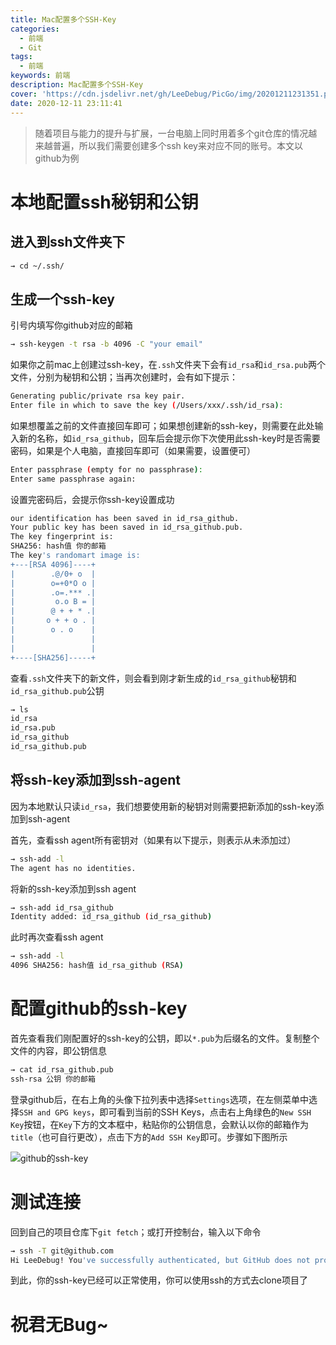 ```yaml
---
title: Mac配置多个SSH-Key
categories:
  - 前端
  - Git
tags:
  - 前端
keywords: 前端
description: Mac配置多个SSH-Key
cover: 'https://cdn.jsdelivr.net/gh/LeeDebug/PicGo/img/20201211231351.png'
date: 2020-12-11 23:11:41
---
```


> 随着项目与能力的提升与扩展，一台电脑上同时用着多个git仓库的情况越来越普遍，所以我们需要创建多个ssh key来对应不同的账号。本文以github为例

# 本地配置ssh秘钥和公钥

## 进入到ssh文件夹下

```bash
→ cd ~/.ssh/
```

## 生成一个ssh-key

引号内填写你github对应的邮箱

```bash
→ ssh-keygen -t rsa -b 4096 -C "your email"
```

如果你之前mac上创建过ssh-key，在`.ssh`文件夹下会有`id_rsa`和`id_rsa.pub`两个文件，分别为秘钥和公钥；当再次创建时，会有如下提示：

```bash
Generating public/private rsa key pair.
Enter file in which to save the key (/Users/xxx/.ssh/id_rsa):
```

如果想覆盖之前的文件直接回车即可；如果想创建新的ssh-key，则需要在此处输入新的名称，如`id_rsa_github`，回车后会提示你下次使用此ssh-key时是否需要密码，如果是个人电脑，直接回车即可（如果需要，设置便可）

```bash
Enter passphrase (empty for no passphrase):
Enter same passphrase again:
```

设置完密码后，会提示你ssh-key设置成功

```bash
our identification has been saved in id_rsa_github.
Your public key has been saved in id_rsa_github.pub.
The key fingerprint is:
SHA256: hash值 你的邮箱
The key's randomart image is:
+---[RSA 4096]----+
|        .@/0+ o  |
|        o=+0*O o |
|        .o=.*** .|
|         o.o B = |
|        @ + + * .|
|       o + + o . |
|        o . o    |
|                 |
|                 |
+----[SHA256]-----+
```

查看`.ssh`文件夹下的新文件，则会看到刚才新生成的`id_rsa_github`秘钥和`id_rsa_github.pub`公钥

```bash
→ ls
id_rsa
id_rsa.pub
id_rsa_github
id_rsa_github.pub
```

## 将ssh-key添加到ssh-agent

因为本地默认只读`id_rsa`，我们想要使用新的秘钥对则需要把新添加的ssh-key添加到ssh-agent

首先，查看ssh agent所有密钥对（如果有以下提示，则表示从未添加过）

```bash
→ ssh-add -l
The agent has no identities.
```

将新的ssh-key添加到ssh agent

```bash
→ ssh-add id_rsa_github
Identity added: id_rsa_github (id_rsa_github)
```

此时再次查看ssh agent

```bash
→ ssh-add -l
4096 SHA256: hash值 id_rsa_github (RSA)
```

# 配置github的ssh-key

首先查看我们刚配置好的ssh-key的公钥，即以`*.pub`为后缀名的文件。复制整个文件的内容，即公钥信息

```bash
→ cat id_rsa_github.pub
ssh-rsa 公钥 你的邮箱
```

登录github后，在右上角的头像下拉列表中选择`Settings`选项，在左侧菜单中选择`SSH and GPG keys`，即可看到当前的SSH Keys，点击右上角绿色的`New SSH Key`按钮，在`Key`下方的文本框中，粘贴你的公钥信息，会默认以你的邮箱作为`title`（也可自行更改），点击下方的`Add SSH Key`即可。步骤如下图所示

![github的ssh-key](https://cdn.jsdelivr.net/gh/LeeDebug/PicGo/img/20201211234542.png)

# 测试连接

回到自己的项目仓库下`git fetch`；或打开控制台，输入以下命令

```bash
→ ssh -T git@github.com
Hi LeeDebug! You've successfully authenticated, but GitHub does not provide shell access.
```

到此，你的ssh-key已经可以正常使用，你可以使用ssh的方式去clone项目了



# 祝君无Bug~